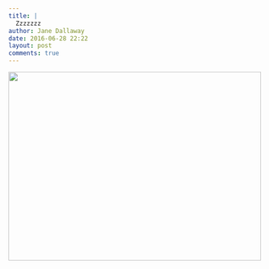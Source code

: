 ```yaml
---
title: |
  Zzzzzzz
author: Jane Dallaway
date: 2016-06-28 22:22
layout: post
comments: true
---
```


<div><a href="http://static.skitters.dallaway.com/tp_IMG_9964.JPG"><img src="http://static.skitters.dallaway.com/tp_thumb_IMG_9964.JPG" width="500" height="375"/></a></div>



  

      
